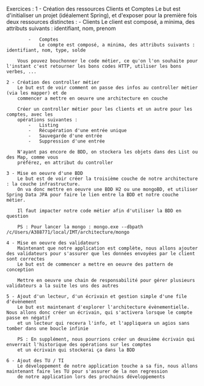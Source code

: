 Exercices :
    1 - Création des ressources Clients et Comptes
        Le but est d'initialiser un projet (idéalement Spring), et d'exposer pour la première fois deux ressources distinctes :
            -	Clients
                Le client est composé, a minima, des attributs suivants : identifiant, nom, prenom
                
            -	Comptes
                Le compte est composé, a minima, des attributs suivants : identifiant, nom, type, solde
                
        Vous pouvez bouchonner le code métier, ce qu'on l'on souhaite pour l'instant c'est retourner les bons codes HTTP, utiliser les bons verbes, ...

    2 - Création des controller métier
        Le but est de voir comment on passe des infos au controller métier (via les mapper) et de
        commencer a mettre en oeuvre une architecture en couche
    
        Créer un controller métier pour les clients et un autre pour les comptes, avec les 
        opérations suivantes :
            -	Listing
            -   Récupération d'une entrée unique
            -   Sauvegarde d'une entrée
            -   Suppression d'une entrée

        N'ayant pas encore de BDD, on stockera les objets dans des List ou des Map, comme vous
        préférez, en attribut du controller

    3 - Mise en oeuvre d'une BDD
        Le but est de voir créer la troisième couche de notre architecture : la couche infrastructure. 
        On va donc mettre en oeuvre une BDD H2 ou une mongoBD, et utiliser Spring Data JPA pour faire le lien entre la BDD et notre couche métier.

        Il faut impacter notre code métier afin d'utiliser la BDD en question

        PS : Pour lancer la mongo : mongo.exe --dbpath /c/Users/A388771/local/IMT/architecture/mongo

    4 - Mise en oeuvre des validateurs
        Maintenant que notre application est complète, nous allons ajouter des validateurs pour s'assurer que les données envoyées par le client sont correctes
        Le but est de commencer a mettre en oeuvre des pattern de conception

        Mettre en oeuvre une chain de responsabilité pour gérer plusieurs validateurs a la suite les uns des autres

    5 - Ajout d'un lecteur, d'un écrivain et gestion simple d'une file d'évènement
        Le but est maintenant d'explorer l'architecture évènementielle. Nous allons donc créer un écrivain, qui s'activera lorsque le compte passe en négatif
        et un lecteur qui recevra l'info, et l'appliquera un agios sans tomber dans une boucle infinie

        PS : En supplément, nous pourrions créer un deuxième écrivain qui enverrait l'historique des opérations sur les comptes 
        et un écrivain qui stockerai ça dans la BDD

    6 - Ajout des TU / TI
        Le développement de notre application touche a sa fin, nous allons maintenant faire les TU pour s'assurer de la non regression
        de notre application lors des prochains développements